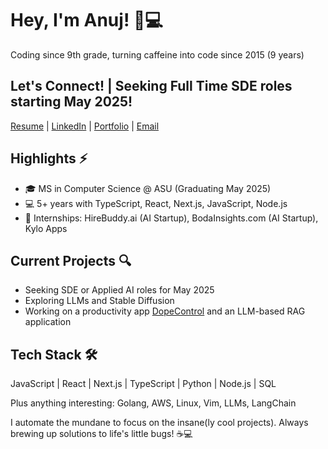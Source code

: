 # Hey, I'm Anuj! 👋💻

Coding since 9th grade, turning caffeine into code since 2015 (9 years)


## Let's Connect! | Seeking Full Time SDE roles starting May 2025!


[Resume](https://anujjoshi.me/resume) | [LinkedIn](https://www.linkedin.com/in/thejoshi) | [Portfolio](https://anujjoshi.me/) | [Email](mailto:ajosh104@asu.edu)


## Highlights ⚡

- 🎓 MS in Computer Science @ ASU (Graduating May 2025)
- 💻 5+ years with TypeScript, React, Next.js, JavaScript, Node.js
- 🚀 Internships: HireBuddy.ai (AI Startup), BodaInsights.com (AI Startup), Kylo Apps

## Current Projects 🔍

- Seeking SDE or Applied AI roles for May 2025
- Exploring LLMs and Stable Diffusion
- Working on a productivity app [DopeControl](https://dc.anujjoshi.me) and an LLM-based RAG application

## Tech Stack 🛠️

JavaScript | React | Next.js | TypeScript | Python | Node.js | SQL

Plus anything interesting: Golang, AWS, Linux, Vim, LLMs, LangChain

I automate the mundane to focus on the insane(ly cool projects).
Always brewing up solutions to life's little bugs! ☕💻
